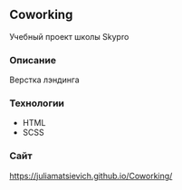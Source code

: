 ## Coworking
Учебный проект школы Skypro

### Описание
Верстка лэндинга

### Технологии

- HTML
- SCSS

### Сайт
https://juliamatsievich.github.io/Coworking/
